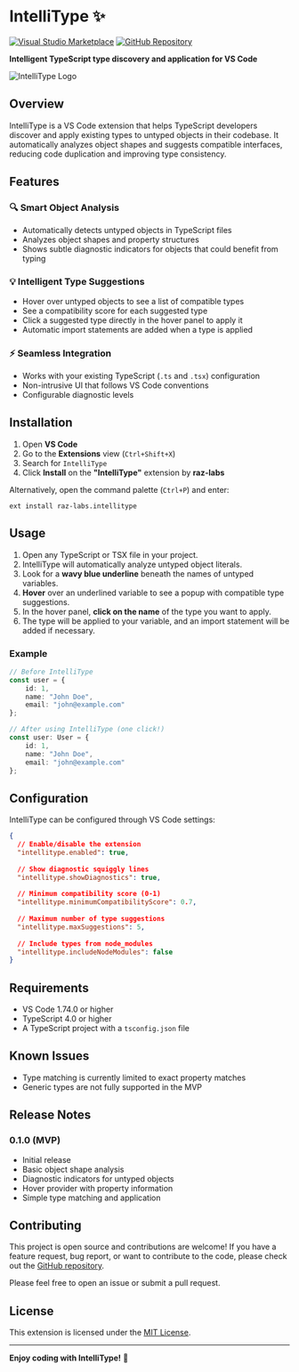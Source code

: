 # IntelliType ✨

[![Visual Studio Marketplace](https://img.shields.io/visual-studio-marketplace/v/raz-labs.intellitype?style=for-the-badge&label=Marketplace&logo=visual-studio-code&color=blue)](https://marketplace.visualstudio.com/items?itemName=raz-labs.intellitype)
[![GitHub Repository](https://img.shields.io/badge/GitHub-Repository-blue?style=for-the-badge&logo=github)](https://github.com/raziel5746/IntelliType)

**Intelligent TypeScript type discovery and application for VS Code**

![IntelliType Logo](https://raw.githubusercontent.com/raziel5746/IntelliType/main/images/icon.svg)

## Overview

IntelliType is a VS Code extension that helps TypeScript developers discover and apply existing types to untyped objects in their codebase. It automatically analyzes object shapes and suggests compatible interfaces, reducing code duplication and improving type consistency.

## Features

### 🔍 Smart Object Analysis
- Automatically detects untyped objects in TypeScript files
- Analyzes object shapes and property structures
- Shows subtle diagnostic indicators for objects that could benefit from typing

### 💡 Intelligent Type Suggestions
- Hover over untyped objects to see a list of compatible types
- See a compatibility score for each suggested type
- Click a suggested type directly in the hover panel to apply it
- Automatic import statements are added when a type is applied

### ⚡ Seamless Integration
- Works with your existing TypeScript (`.ts` and `.tsx`) configuration
- Non-intrusive UI that follows VS Code conventions
- Configurable diagnostic levels

## Installation

1. Open **VS Code**
2. Go to the **Extensions** view (`Ctrl+Shift+X`)
3. Search for `IntelliType`
4. Click **Install** on the **"IntelliType"** extension by **raz-labs**

Alternatively, open the command palette (`Ctrl+P`) and enter:
```
ext install raz-labs.intellitype
```

## Usage

1. Open any TypeScript or TSX file in your project.
2. IntelliType will automatically analyze untyped object literals.
3. Look for a **wavy blue underline** beneath the names of untyped variables.
4. **Hover** over an underlined variable to see a popup with compatible type suggestions.
5. In the hover panel, **click on the name** of the type you want to apply.
6. The type will be applied to your variable, and an import statement will be added if necessary.

### Example

```typescript
// Before IntelliType
const user = {
    id: 1,
    name: "John Doe",
    email: "john@example.com"
};

// After using IntelliType (one click!)
const user: User = {
    id: 1,
    name: "John Doe",
    email: "john@example.com"
};
```

## Configuration

IntelliType can be configured through VS Code settings:

```json
{
  // Enable/disable the extension
  "intellitype.enabled": true,
  
  // Show diagnostic squiggly lines
  "intellitype.showDiagnostics": true,
  
  // Minimum compatibility score (0-1)
  "intellitype.minimumCompatibilityScore": 0.7,
  
  // Maximum number of type suggestions
  "intellitype.maxSuggestions": 5,
  
  // Include types from node_modules
  "intellitype.includeNodeModules": false
}
```

## Requirements

- VS Code 1.74.0 or higher
- TypeScript 4.0 or higher
- A TypeScript project with a `tsconfig.json` file

## Known Issues

- Type matching is currently limited to exact property matches
- Generic types are not fully supported in the MVP

## Release Notes

### 0.1.0 (MVP)

- Initial release
- Basic object shape analysis
- Diagnostic indicators for untyped objects
- Hover provider with property information
- Simple type matching and application

## Contributing

This project is open source and contributions are welcome! If you have a feature request, bug report, or want to contribute to the code, please check out the [GitHub repository](https://github.com/raziel5746/IntelliType).

Please feel free to open an issue or submit a pull request.

## License

This extension is licensed under the [MIT License](https://github.com/raziel5746/IntelliType/blob/main/LICENSE).

---

**Enjoy coding with IntelliType!** 🚀 
